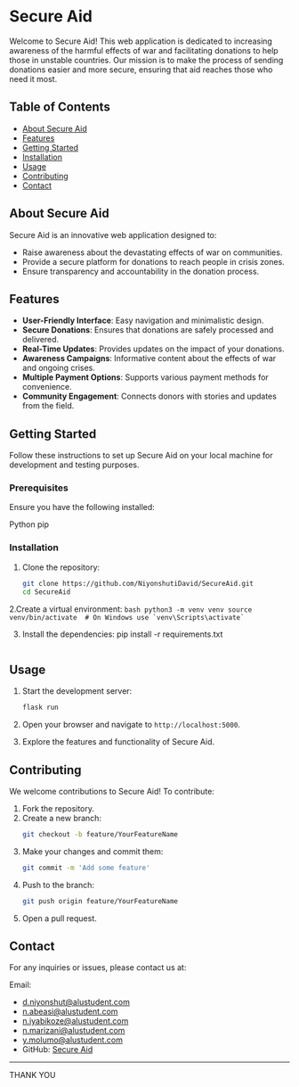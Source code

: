 
# Secure Aid

Welcome to Secure Aid! This web application is dedicated to increasing awareness of the harmful effects of war and facilitating donations to help those in unstable countries. Our mission is to make the process of sending donations easier and more secure, ensuring that aid reaches those who need it most.

## Table of Contents

- [About Secure Aid](#about-secure-aid)
- [Features](#features)
- [Getting Started](#getting-started)
- [Installation](#installation)
- [Usage](#usage)
- [Contributing](#contributing)
- [Contact](#contact)

## About Secure Aid

Secure Aid is an innovative web application designed to:
- Raise awareness about the devastating effects of war on communities.
- Provide a secure platform for donations to reach people in crisis zones.
- Ensure transparency and accountability in the donation process.

## Features

- **User-Friendly Interface**: Easy navigation and minimalistic design.
- **Secure Donations**: Ensures that donations are safely processed and delivered.
- **Real-Time Updates**: Provides updates on the impact of your donations.
- **Awareness Campaigns**: Informative content about the effects of war and ongoing crises.
- **Multiple Payment Options**: Supports various payment methods for convenience.
- **Community Engagement**: Connects donors with stories and updates from the field.

## Getting Started

Follow these instructions to set up Secure Aid on your local machine for development and testing purposes.

### Prerequisites

Ensure you have the following installed:

Python
pip

### Installation

1. Clone the repository:
   ```bash
   git clone https://github.com/NiyonshutiDavid/SecureAid.git
   cd SecureAid
   ```

2.Create a virtual environment:
    ```bash
     python3 -m venv venv
     source venv/bin/activate  # On Windows use `venv\Scripts\activate`
         ```

3. Install the dependencies:
 pip install -r requirements.txt
   ```

## Usage

1. Start the development server:
   ```bash
   flask run
   ```

2. Open your browser and navigate to `http://localhost:5000`.

3. Explore the features and functionality of Secure Aid.

## Contributing

We welcome contributions to Secure Aid! To contribute:

1. Fork the repository.
2. Create a new branch:
   ```bash
   git checkout -b feature/YourFeatureName
   ```
3. Make your changes and commit them:
   ```bash
   git commit -m 'Add some feature'
   ```
4. Push to the branch:
   ```bash
   git push origin feature/YourFeatureName
   ```
5. Open a pull request.

## Contact

For any inquiries or issues, please contact us at:

 Email:
 
- d.niyonshut@alustudent.com
- n.abeasi@alustudent.com
- n.iyabikoze@alustudent.com
- n.marizani@alustudent.com
- y.molumo@alustudent.com
- GitHub: [Secure Aid](https://github.com/NiyonshutiDavid/SecureAid)

---

THANK YOU 
